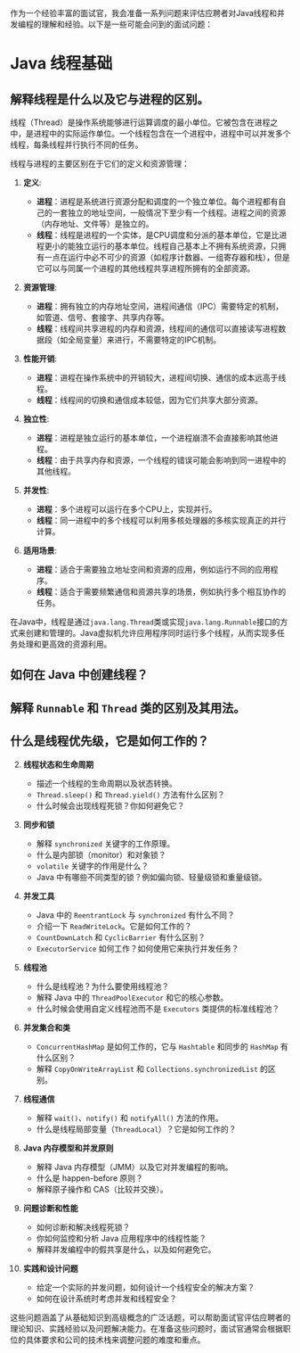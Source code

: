 作为一个经验丰富的面试官，我会准备一系列问题来评估应聘者对Java线程和并发编程的理解和经验。以下是一些可能会问到的面试问题：

# **Java 线程基础**

## 解释线程是什么以及它与进程的区别。


线程（Thread）是操作系统能够进行运算调度的最小单位。它被包含在进程之中，是进程中的实际运作单位。一个线程包含在一个进程中，进程中可以并发多个线程，每条线程并行执行不同的任务。

线程与进程的主要区别在于它们的定义和资源管理：

1. **定义**:
   - **进程**：进程是系统进行资源分配和调度的一个独立单位。每个进程都有自己的一套独立的地址空间，一般情况下至少有一个线程。进程之间的资源（内存地址、文件等）是独立的。
   - **线程**：线程是进程的一个实体，是CPU调度和分派的基本单位，它是比进程更小的能独立运行的基本单位。线程自己基本上不拥有系统资源，只拥有一点在运行中必不可少的资源（如程序计数器、一组寄存器和栈），但是它可以与同属一个进程的其他线程共享进程所拥有的全部资源。

2. **资源管理**:
   - **进程**：拥有独立的内存地址空间，进程间通信（IPC）需要特定的机制，如管道、信号、套接字、共享内存等。
   - **线程**：线程间共享进程的内存和资源，线程间的通信可以直接读写进程数据段（如全局变量）来进行，不需要特定的IPC机制。

3. **性能开销**:
   - **进程**：进程在操作系统中的开销较大，进程间切换、通信的成本远高于线程。
   - **线程**：线程间的切换和通信成本较低，因为它们共享大部分资源。

4. **独立性**:
   - **进程**：进程是独立运行的基本单位，一个进程崩溃不会直接影响其他进程。
   - **线程**：由于共享内存和资源，一个线程的错误可能会影响到同一进程中的其他线程。

5. **并发性**:
   - **进程**：多个进程可以运行在多个CPU上，实现并行。
   - **线程**：同一进程中的多个线程可以利用多核处理器的多核实现真正的并行计算。

6. **适用场景**:
   - **进程**：适合于需要独立地址空间和资源的应用，例如运行不同的应用程序。
   - **线程**：适合于需要频繁通信和资源共享的场景，例如执行多个相互协作的任务。

在Java中，线程是通过`java.lang.Thread`类或实现`java.lang.Runnable`接口的方式来创建和管理的。Java虚拟机允许应用程序同时运行多个线程，从而实现多任务处理和更高效的资源利用。
## 如何在 Java 中创建线程？
## 解释 `Runnable` 和 `Thread` 类的区别及其用法。
##  什么是线程优先级，它是如何工作的？

2. **线程状态和生命周期**
   - 描述一个线程的生命周期以及状态转换。
   - `Thread.sleep()` 和 `Thread.yield()` 方法有什么区别？
   - 什么时候会出现线程死锁？你如何避免它？

3. **同步和锁**
   - 解释 `synchronized` 关键字的工作原理。
   - 什么是内部锁（monitor）和对象锁？
   - `volatile` 关键字的作用是什么？
   - Java 中有哪些不同类型的锁？例如偏向锁、轻量级锁和重量级锁。

4. **并发工具**
   - Java 中的 `ReentrantLock` 与 `synchronized` 有什么不同？
   - 介绍一下 `ReadWriteLock`。它是如何工作的？
   - `CountDownLatch` 和 `CyclicBarrier` 有什么区别？
   - `ExecutorService` 如何工作？如何使用它来执行并发任务？

5. **线程池**
   - 什么是线程池？为什么要使用线程池？
   - 解释 Java 中的 `ThreadPoolExecutor` 和它的核心参数。
   - 什么时候会使用自定义线程池而不是 `Executors` 类提供的标准线程池？

6. **并发集合和类**
   - `ConcurrentHashMap` 是如何工作的，它与 `Hashtable` 和同步的 `HashMap` 有什么区别？
   - 解释 `CopyOnWriteArrayList` 和 `Collections.synchronizedList` 的区别。

7. **线程通信**
   - 解释 `wait()`、`notify()` 和 `notifyAll()` 方法的作用。
   - 什么是线程局部变量（`ThreadLocal`）？它是如何工作的？

8. **Java 内存模型和并发原则**
   - 解释 Java 内存模型（JMM）以及它对并发编程的影响。
   - 什么是 happen-before 原则？
   - 解释原子操作和 CAS（比较并交换）。

9. **问题诊断和性能**
   - 如何诊断和解决线程死锁？
   - 你如何监控和分析 Java 应用程序中的线程性能？
   - 解释并发编程中的假共享是什么，以及如何避免它。

10. **实践和设计问题**
    - 给定一个实际的并发问题，如何设计一个线程安全的解决方案？
    - 如何在设计系统时考虑并发和线程安全？

这些问题涵盖了从基础知识到高级概念的广泛话题，可以帮助面试官评估应聘者的理论知识、实践经验以及问题解决能力。在准备这些问题时，面试官通常会根据职位的具体要求和公司的技术栈来调整问题的难度和重点。